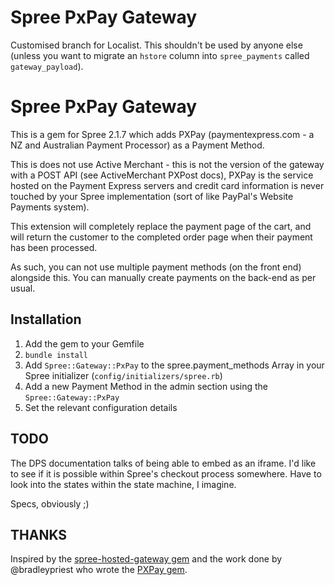 # Spree PxPay Gateway

Customised branch for Localist. This shouldn't be used by anyone else
(unless you want to migrate an `hstore` column into `spree_payments`
called `gateway_payload`).

# Spree PxPay Gateway

This is a gem for Spree 2.1.7 which adds PXPay (paymentexpress.com - a NZ and
Australian Payment Processor) as a Payment Method.

This is does not use Active Merchant - this is not the version of the gateway
with a POST API (see ActiveMerchant PXPost docs), PXPay is the service hosted
on the Payment Express servers and credit card information is never touched by
your Spree implementation (sort of like PayPal's Website Payments system).

This extension will completely replace the payment page of the cart, and will
return the customer to the completed order page when their payment has been
processed.

As such, you can not use multiple payment methods (on the front end) alongside
this. You can manually create payments on the back-end as per usual.

## Installation

 1. Add the gem to your Gemfile
 2. `bundle install`
 3. Add `Spree::Gateway::PxPay` to the spree.payment_methods Array in your Spree initializer (`config/initializers/spree.rb`)
 4. Add a new Payment Method in the admin section using the `Spree::Gateway::PxPay`
 5. Set the relevant configuration details

## TODO

The DPS documentation talks of being able to embed as an iframe. I'd like to
see if it is possible within Spree's checkout process somewhere. Have to look
into the states within the state machine, I imagine.

Specs, obviously ;)

## THANKS

Inspired by the [spree-hosted-gateway gem](https://github.com/joshmcarthur/spree-hosted-gateway) and the work done by
@bradleypriest who wrote the [PXPay gem](https://github.com/bradleypriest/pxpay).
